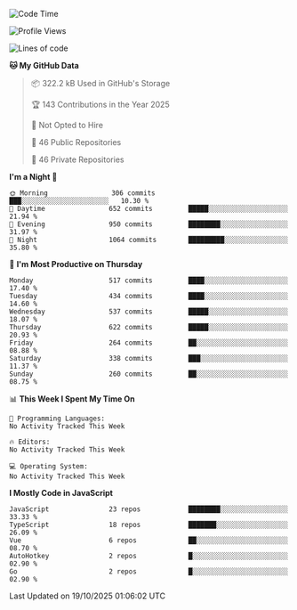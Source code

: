 <!--START_SECTION:waka-->
![Code Time](http://img.shields.io/badge/Code%20Time-980%20hrs%2028%20mins-blue)

![Profile Views](http://img.shields.io/badge/Profile%20Views-0-blue)

![Lines of code](https://img.shields.io/badge/From%20Hello%20World%20I%27ve%20Written-2.4%20million%20lines%20of%20code-blue)

**🐱 My GitHub Data** 

> 📦 322.2 kB Used in GitHub's Storage 
 > 
> 🏆 143 Contributions in the Year 2025
 > 
> 🚫 Not Opted to Hire
 > 
> 📜 46 Public Repositories 
 > 
> 🔑 46 Private Repositories 
 > 
**I'm a Night 🦉** 

```text
🌞 Morning                306 commits         ███░░░░░░░░░░░░░░░░░░░░░░   10.30 % 
🌆 Daytime                652 commits         █████░░░░░░░░░░░░░░░░░░░░   21.94 % 
🌃 Evening                950 commits         ████████░░░░░░░░░░░░░░░░░   31.97 % 
🌙 Night                  1064 commits        █████████░░░░░░░░░░░░░░░░   35.80 % 
```
📅 **I'm Most Productive on Thursday** 

```text
Monday                   517 commits         ████░░░░░░░░░░░░░░░░░░░░░   17.40 % 
Tuesday                  434 commits         ████░░░░░░░░░░░░░░░░░░░░░   14.60 % 
Wednesday                537 commits         █████░░░░░░░░░░░░░░░░░░░░   18.07 % 
Thursday                 622 commits         █████░░░░░░░░░░░░░░░░░░░░   20.93 % 
Friday                   264 commits         ██░░░░░░░░░░░░░░░░░░░░░░░   08.88 % 
Saturday                 338 commits         ███░░░░░░░░░░░░░░░░░░░░░░   11.37 % 
Sunday                   260 commits         ██░░░░░░░░░░░░░░░░░░░░░░░   08.75 % 
```


📊 **This Week I Spent My Time On** 

```text
💬 Programming Languages: 
No Activity Tracked This Week

🔥 Editors: 
No Activity Tracked This Week

💻 Operating System: 
No Activity Tracked This Week
```

**I Mostly Code in JavaScript** 

```text
JavaScript               23 repos            ████████░░░░░░░░░░░░░░░░░   33.33 % 
TypeScript               18 repos            ███████░░░░░░░░░░░░░░░░░░   26.09 % 
Vue                      6 repos             ██░░░░░░░░░░░░░░░░░░░░░░░   08.70 % 
AutoHotkey               2 repos             █░░░░░░░░░░░░░░░░░░░░░░░░   02.90 % 
Go                       2 repos             █░░░░░░░░░░░░░░░░░░░░░░░░   02.90 % 
```




 Last Updated on 19/10/2025 01:06:02 UTC
<!--END_SECTION:waka-->
